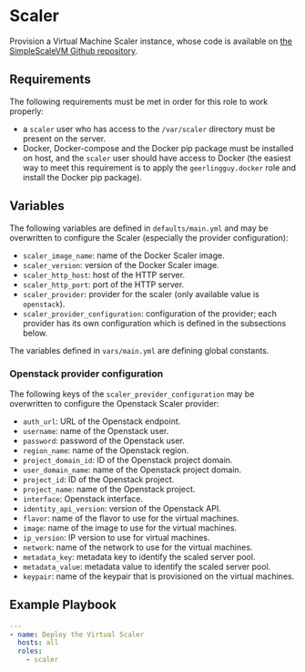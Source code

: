 # Scaler

Provision a Virtual Machine Scaler instance, whose code is available on [the SimpleScaleVM Github repository](https://github.com/Renater/SimpleScaleVM).


## Requirements

The following requirements must be met in order for this role to work properly:
* a `scaler` user who has access to the `/var/scaler` directory must be present on the server.
* Docker, Docker-compose and the Docker pip package must be installed on host, and the `scaler` user should have access to Docker (the easiest way to meet this requirement is to apply the `geerlingguy.docker` role and install the Docker pip package).


## Variables

The following variables are defined in `defaults/main.yml` and may be overwritten to configure the Scaler (especially the provider configuration):
* `scaler_image_name`: name of the Docker Scaler image.
* `scaler_version`: version of the Docker Scaler image.
* `scaler_http_host`: host of the HTTP server.
* `scaler_http_port`: port of the HTTP server.
* `scaler_provider`: provider for the scaler (only available value is `openstack`).
* `scaler_provider_configuration`: configuration of the provider; each provider has its own configuration which is defined in the subsections below.

The variables defined in `vars/main.yml` are defining global constants.

### Openstack provider configuration

The following keys of the `scaler_provider_configuration` may be overwritten to configure the Openstack Scaler provider:
* `auth_url`: URL of the Openstack endpoint.
* `username`: name of the Openstack user.
* `password`: password of the Openstack user.
* `region_name`: name of the Openstack region.
* `project_domain_id`: ID of the Openstack project domain.
* `user_domain_name`: name of the Openstack project domain.
* `project_id`: ID of the Openstack project.
* `project_name`: name of the Openstack project.
* `interface`: Openstack interface.
* `identity_api_version`: version of the Openstack API.
* `flavor`: name of the flavor to use for the virtual machines.
* `image`: name of the image to use for the virtual machines.
* `ip_version`: IP version to use for virtual machines.
* `network`: name of the network to use for the virtual machines.
* `metadata_key`: metadata key to identify the scaled server pool.
* `metadata_value`: metadata value to identify the scaled server pool.
* `keypair`: name of the keypair that is provisioned on the virtual machines.


## Example Playbook

```yaml
---
- name: Deploy the Virtual Scaler
  hosts: all
  roles:
    - scaler
```
